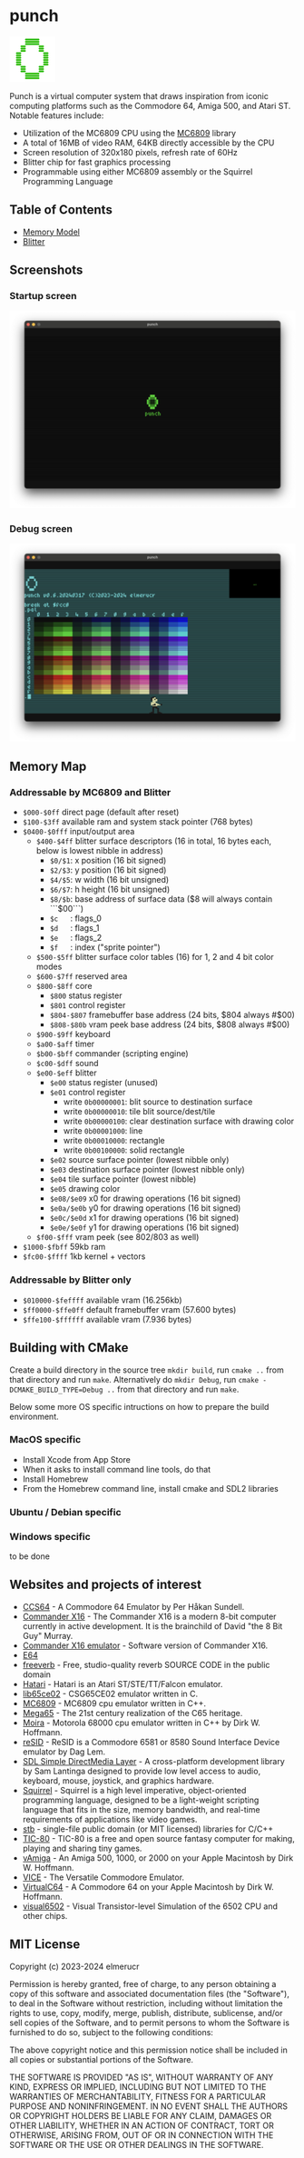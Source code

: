 # punch

![icon](./docs/punch_icon_80x80.png)

Punch is a virtual computer system that draws inspiration from iconic computing platforms such as the Commodore 64, Amiga 500, and Atari ST. Notable features include:

* Utilization of the MC6809 CPU using the [MC6809](https://github.com/elmerucr/MC6809) library
* A total of 16MB of video RAM, 64KB directly accessible by the CPU
* Screen resolution of 320x180 pixels, refresh rate of 60Hz
* Blitter chip for fast graphics processing
* Programmable using either MC6809 assembly or the Squirrel Programming Language

## Table of Contents

* [Memory Model](docs/memory.md)
* [Blitter](docs/blitter.md)

## Screenshots

### Startup screen

![punch](./docs/20240317_screenshot_startup.png)

### Debug screen

![punch](./docs/20240317_screenshot_debug.png)

## Memory Map

### Addressable by MC6809 and Blitter

* ```$000-$0ff``` direct page (default after reset)
* ```$100-$3ff``` available ram and system stack pointer (768 bytes)
* ```$0400-$0fff``` input/output area
	* ```$400-$4ff``` blitter surface descriptors (16 in total, 16 bytes each, below is lowest nibble in address)
		* ```$0/$1```: x position (16 bit signed)
		* ```$2/$3```: y position (16 bit signed)
		* ```$4/$5```: w width (16 bit unsigned)
		* ```$6/$7```: h height (16 bit unsigned)
		* ```$8/$b```: base address of surface data ($8 will always contain ```$00```)
		* ```$c   ```: flags_0
		* ```$d   ```: flags_1
		* ```$e   ```: flags_2
		* ```$f   ```: index ("sprite pointer")
	* ```$500-$5ff``` blitter surface color tables (16) for 1, 2 and 4 bit color modes
	* ```$600-$7ff``` reserved area
	* ```$800-$8ff``` core
		* ```$800``` status register
		* ```$801``` control register
		* ```$804-$807``` framebuffer base address (24 bits, $804 always #$00)
		* ```$808-$80b``` vram peek base address (24 bits, $808 always #$00)
	* ```$900-$9ff``` keyboard
	* ```$a00-$aff``` timer
	* ```$b00-$bff``` commander (scripting engine)
	* ```$c00-$dff``` sound
	* ```$e00-$eff``` blitter
		* ```$e00``` status register (unused)
		* ```$e01``` control register
			* write ```0b00000001```: blit source to destination surface
			* write ```0b00000010```: tile blit source/dest/tile
			* write ```0b00000100```: clear destination surface with drawing color
			* write ```0b00001000```: line
			* write ```0b00010000```: rectangle
			* write ```0b00100000```: solid rectangle
		* ```$e02``` source surface pointer (lowest nibble only)
		* ```$e03``` destination surface pointer (lowest nibble only)
		* ```$e04``` tile surface pointer (lowest nibble)
		* ```$e05``` drawing color
		* ```$e08/$e09``` x0 for drawing operations (16 bit signed)
		* ```$e0a/$e0b``` y0 for drawing operations (16 bit signed)
		* ```$e0c/$e0d``` x1 for drawing operations (16 bit signed)
		* ```$e0e/$e0f``` y1 for drawing operations (16 bit signed)
	* ```$f00-$fff``` vram peek (see $802/$803 as well)
* ```$1000-$fbff``` 59kb ram
* ```$fc00-$ffff``` 1kb kernel + vectors

### Addressable by Blitter only

* ```$010000-$feffff``` available vram (16.256kb)
* ```$ff0000-$ffe0ff``` default framebuffer vram (57.600 bytes)
* ```$ffe100-$ffffff``` available vram (7.936 bytes)

## Building with CMake

Create a build directory in the source tree ```mkdir build```, run ```cmake ..``` from that directory and run ```make```. Alternatively do ```mkdir Debug```, run ```cmake -DCMAKE_BUILD_TYPE=Debug ..``` from that directory and run ```make```.

Below some more OS specific intructions on how to prepare the build environment.

### MacOS specific

* Install Xcode from App Store
* When it asks to install command line tools, do that
* Install Homebrew
* From the Homebrew command line, install cmake and SDL2 libraries

### Ubuntu / Debian specific



### Windows specific

to be done

## Websites and projects of interest

* [CCS64](http://www.ccs64.com) - A Commodore 64 Emulator by Per Håkan Sundell.
* [Commander X16](https://www.commanderx16.com) - The Commander X16 is a modern 8-bit computer currently in active development. It is the brainchild of David "the 8 Bit Guy" Murray.
* [Commander X16 emulator](https://github.com/x16community/x16-emulator) - Software version of Commander X16.
* [E64](https://github.com/elmerucr/E64)
* [freeverb](https://github.com/sinshu/freeverb/) - Free, studio-quality reverb SOURCE CODE in the public domain
* [Hatari](https://hatari.tuxfamily.org) - Hatari is an Atari ST/STE/TT/Falcon emulator.
* [lib65ce02](https://github.com/elmerucr/lib65ce02) - CSG65CE02 emulator written in C.
* [MC6809](https://github.com/elmerucr/mC6809) - MC6809 cpu emulator written in C++.
* [Mega65](http://mega65.org) - The 21st century realization of the C65 heritage.
* [Moira](https://github.com/dirkwhoffmann/Moira) - Motorola 68000 cpu emulator written in C++ by Dirk W. Hoffmann.
* [reSID](http://www.zimmers.net/anonftp/pub/cbm/crossplatform/emulators/resid/index.html) - ReSID is a Commodore 6581 or 8580 Sound Interface Device emulator by Dag Lem.
* [SDL Simple DirectMedia Layer](https://www.libsdl.org) - A cross-platform development library by Sam Lantinga designed to provide low level access to audio, keyboard, mouse, joystick, and graphics hardware.
* [Squirrel](http://squirrel-lang.org) - Squirrel is a high level imperative, object-oriented programming language, designed to be a light-weight scripting language that fits in the size, memory bandwidth, and real-time requirements of applications like video games.
* [stb](https://github.com/nothings/stb) - single-file public domain (or MIT licensed) libraries for C/C++
* [TIC-80](https://tic80.com) - TIC-80 is a free and open source fantasy computer for making, playing and sharing tiny games.
* [vAmiga](https://dirkwhoffmann.github.io/vAmiga/) - An Amiga 500, 1000, or 2000 on your Apple Macintosh by Dirk W. Hoffmann.
* [VICE](http://vice-emu.sourceforge.net) - The Versatile Commodore Emulator.
* [VirtualC64](https://dirkwhoffmann.github.io/virtualc64/) - A Commodore 64 on your Apple Macintosh by Dirk W. Hoffmann.
* [visual6502](http://www.visual6502.org) - Visual Transistor-level Simulation of the 6502 CPU and other chips.

## MIT License

Copyright (c) 2023-2024 elmerucr

Permission is hereby granted, free of charge, to any person obtaining a copy of this software and associated documentation files (the "Software"), to deal in the Software without restriction, including without limitation the rights to use, copy, modify, merge, publish, distribute, sublicense, and/or sell copies of the Software, and to permit persons to whom the Software is furnished to do so, subject to the following conditions:

The above copyright notice and this permission notice shall be included in all copies or substantial portions of the Software.

THE SOFTWARE IS PROVIDED "AS IS", WITHOUT WARRANTY OF ANY KIND, EXPRESS OR IMPLIED, INCLUDING BUT NOT LIMITED TO THE WARRANTIES OF MERCHANTABILITY, FITNESS FOR A PARTICULAR PURPOSE AND NONINFRINGEMENT. IN NO EVENT SHALL THE AUTHORS OR COPYRIGHT HOLDERS BE LIABLE FOR ANY CLAIM, DAMAGES OR OTHER LIABILITY, WHETHER IN AN ACTION OF CONTRACT, TORT OR OTHERWISE, ARISING FROM, OUT OF OR IN CONNECTION WITH THE SOFTWARE OR THE USE OR OTHER DEALINGS IN THE
SOFTWARE.
